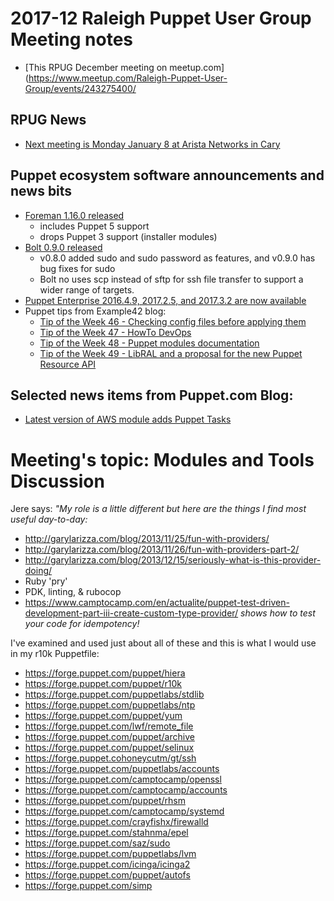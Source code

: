 # 2017-12 Raleigh Puppet User Group Meeting notes
+ [This RPUG December meeting on meetup.com](https://www.meetup.com/Raleigh-Puppet-User-Group/events/243275400/

## RPUG News
+ [Next meeting is Monday January 8 at Arista Networks in Cary](https://www.meetup.com/Raleigh-Puppet-User-Group/events/245647135/)

## Puppet ecosystem software announcements and news bits
+ [Foreman 1.16.0 released](https://groups.google.com/forum/?fromgroups#!topic/foreman-announce/RW3n6y9klR8)
  - includes Puppet 5 support
  - drops Puppet 3 support (installer modules)
+ [Bolt 0.9.0 released](https://groups.google.com/forum/#!topic/puppet-announce/tOV04aniHNA)
  - v0.8.0 added sudo and sudo password as features, and v0.9.0 has bug fixes for sudo
  - Bolt no uses scp instead of sftp for ssh file transfer to support a wider range of targets.
+ [Puppet Enterprise 2016.4.9, 2017.2.5, and 2017.3.2 are now available](https://groups.google.com/forum/#!topic/puppet-announce/PjzAU73fRKk)
+ Puppet tips from Example42 blog:
  - [Tip of the Week 46 - Checking config files before applying them](https://www.example42.com/2017/11/13/checking-config-files-before-applying-them/)
  - [Tip of the Week 47 - HowTo DevOps](https://www.example42.com/2017/11/20/how_devops_changes_infrastructure/)
  - [Tip of the Week 48 - Puppet modules documentation](https://www.example42.com/2017/11/27/puppet_modules_documentation/)
  - [Tip of the Week 49 - LibRAL and a proposal for the new Puppet Resource API](https://www.example42.com/2017/12/04/libral_puppet_resource_api/)

## Selected news items from Puppet.com Blog:
+ [Latest version of AWS module adds Puppet Tasks](https://puppet.com/blog/latest-version-puppet-aws-module-adds-tasks)

# Meeting's topic: Modules and Tools Discussion
Jere says: *"My role is a little different but here are the things I find most useful day-to-day:*
+ http://garylarizza.com/blog/2013/11/25/fun-with-providers/
+ http://garylarizza.com/blog/2013/11/26/fun-with-providers-part-2/
+ http://garylarizza.com/blog/2013/12/15/seriously-what-is-this-provider-doing/
+ Ruby 'pry'
+ PDK, linting, & rubocop
+ https://www.camptocamp.com/en/actualite/puppet-test-driven-development-part-iii-create-custom-type-provider/ *shows how to test your code for idempotency!*

I've examined and used just about all of these and this is what I would use in my r10k Puppetfile:
+ https://forge.puppet.com/puppet/hiera
+ https://forge.puppet.com/puppet/r10k
+ https://forge.puppet.com/puppetlabs/stdlib
+ https://forge.puppet.com/puppetlabs/ntp
+ https://forge.puppet.com/puppet/yum
+ https://forge.puppet.com/lwf/remote_file
+ https://forge.puppet.com/puppet/archive
+ https://forge.puppet.com/puppet/selinux
+ https://forge.puppet.cohoneycutm/gt/ssh
+ https://forge.puppet.com/puppetlabs/accounts
+ https://forge.puppet.com/camptocamp/openssl
+ https://forge.puppet.com/camptocamp/accounts
+ https://forge.puppet.com/puppet/rhsm
+ https://forge.puppet.com/camptocamp/systemd
+ https://forge.puppet.com/crayfishx/firewalld
+ https://forge.puppet.com/stahnma/epel
+ https://forge.puppet.com/saz/sudo
+ https://forge.puppet.com/puppetlabs/lvm
+ https://forge.puppet.com/icinga/icinga2
+ https://forge.puppet.com/puppet/autofs
+ https://forge.puppet.com/simp
